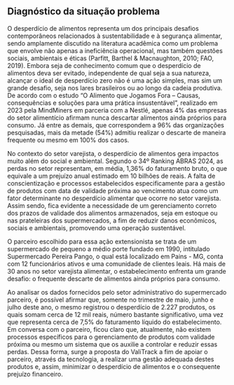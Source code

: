 ## Diagnóstico da situação problema

O desperdício de alimentos representa um dos principais desafios contemporâneos relacionados à sustentabilidade e à segurança alimentar, sendo amplamente discutido na literatura acadêmica como um problema que envolve não apenas a ineficiência operacional, mas também questões sociais, ambientais e éticas (Parfitt, Barthel & Macnaughton, 2010; FAO, 2019). Embora seja de conhecimento comum que o desperdício de alimentos deva ser evitado, independente de qual seja a sua natureza, alcançar o ideal de desperdício zero não é uma ação simples, mas sim um grande desafio, seja nos lares brasileiros ou ao longo da cadeia produtiva. De acordo com o estudo “O Alimento que Jogamos Fora – Causas, consequências e soluções para uma prática insustentável”, realizado em 2023 pela MindMiners em parceria com a Nestlé, apenas 4% das empresas do setor alimentício afirmam nunca descartar alimentos ainda próprios para consumo. Já entre as demais, que correspondem a 96% das organizações pesquisadas, mais da metade (54%) admitiu realizar o descarte de maneira frequente ou mesmo em 100% dos casos. 

No contexto do setor varejista, o desperdício de alimentos gera impactos muito além do social e ambiental. Segundo o 34º Ranking ABRAS 2024, as perdas no setor representam, em média, 1,36% do faturamento bruto, o que equivale a um prejuízo anual estimado em 10 bilhões de reais. A falta de conscientização e processos estabelecidos especificamente para a gestão de produtos com data de validade próxima ao vencimento atua como um fator determinante no desperdício alimentar que ocorre no setor varejista. Assim sendo, fica evidente a necessidade de um gerenciamento correto dos prazos de validade dos alimentos armazenados, seja em estoque ou nas prateleiras dos supermercados, a fim de reduzir danos econômicos, sociais e ambientais, promovendo uma operação sustentável. 

O parceiro escolhido para essa ação extensionista se trata de um supermercado de pequeno a médio porte fundado em 1990, intitulado Supermercado Pereira Pango, o qual está localizado em Pains - MG, conta com 12 funcionários ativos e uma comunidade de clientes leais. Há mais de 30 anos no setor varejista alimentar, o estabelecimento enfrenta um grande desafio: o frequente descarte de alimentos ainda próprios para consumo. 

Ao analisar os dados fornecidos pelo setor administrativo do supermercado parceiro, é possível afirmar que, somente no trimestre de maio, junho e julho deste ano, o mesmo registrou o desperdício de 2.227 produtos, os quais somam cerca de 12 mil reais, número bastante significativo, uma vez que representa cerca de 7,5% do faturamento líquido do estabelecimento. Em conversa com o parceiro, ficou claro que, atualmente, não existem processos específicos para o gerenciamento de produtos com validade próxima ou mesmo um sistema que os auxilie a controlar e reduzir essas perdas. Dessa forma, surge a proposta do ValiTrack a fim de apoiar o parceiro, através da tecnologia, a realizar uma gestão adequada destes produtos e, assim, minimizar o desperdício de alimentos e o consequente prejuízo financeiro. 
